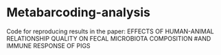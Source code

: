 # Metabarcoding-analysis
Code for reproducing results in the paper: EFFECTS OF HUMAN-ANIMAL RELATIONSHIP QUALITY ON FECAL MICROBIOTA COMPOSITION 
#AND IMMUNE RESPONSE OF PIGS
